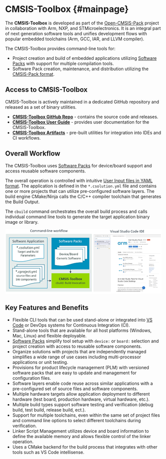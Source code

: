# CMSIS-Toolbox {#mainpage}

The **CMSIS-Toolbox** is developed as part of the [Open-CMSIS-Pack](https://www.open-cmsis-pack.org/) project in collaboration with Arm, NXP, and STMicroelectronics. It is an integral part of next generation software tools and unifies development flows with popular embedded toolchains (Arm, GCC, IAR, and LLVM compiler).

The CMSIS-Toolbox provides command-line tools for:

 - Project creation and build of embedded applications utilizing [Software Packs](https://www.keil.arm.com/packs/) with support for multiple compilation tools.
 - Software Pack creation, maintenance, and distribution utilizing the [CMSIS-Pack format](https://open-cmsis-pack.github.io/Open-CMSIS-Pack-Spec/main/html/index.html).

## Access to CMSIS-Toolbox

CMSIS-Toolbox is actively maintained in a dedicated GitHub repository and released as a set of binary utilities.

 - [**CMSIS-Toolbox GitHub Repo**](https://github.com/Open-CMSIS-Pack/cmsis-toolbox) - contains the source code and releases.
 - [**CMSIS-Toolbox User Guide**](https://github.com/Open-CMSIS-Pack/cmsis-toolbox/blob/main/docs/README.md) - provides user documentation for the CMSIS-Toolbox.
 - [**CMSIS-Toolbox Artifacts**](https://artifacts.keil.arm.com/cmsis-toolbox/) - pre-built utilities for integration into IDEs and CI workflows.

## Overall Workflow

The CMSIS-Toolbox uses [Software Packs](https://www.keil.arm.com/packs/) for device/board support and access reusable software components.

The overall operation is controlled with intuitive [User Input files in YAML format](https://github.com/ReinhardKeil/cmsis-toolbox/blob/main/docs/YML-Input-Format.md). The application is defined in the `*.csolution.yml` file and contains one or more projects that can utilize pre-configured software layers. The build engine CMake/Ninja calls the C/C++ compiler toolchain that generates the Build Output.

The `cbuild` command orchestrates the overall build process and calls individual command line tools to generate the target application binary image or library.

![Overview of Project Definition](./images/tool-overview.png)

## Key Features and Benefits

 - Flexible CLI tools that can be used stand-alone or integrated into [VS Code](https://marketplace.visualstudio.com/items?itemName=Arm.keil-studio-pack) or DevOps systems for Continuous Integration (CI).
 - Stand-alone tools that are available for all host platforms (Windows, Mac, Linux) and flexible deployable.
 - [Software Packs](https://www.keil.arm.com/packs/) simplify tool setup with `device:` or `board:` selection and project creation with access to reusable software components.
 - Organize solutions with projects that are independently managed simplifies a wide range of use cases including multi-processor applications or unit testing.
 - Provisions for product lifecycle management (PLM) with versioned software packs that are easy to update and management for configuration files.
 - Software layers enable code reuse across similar applications with a pre-configured set of source files and software components.
 - Multiple hardware targets allow application deployment to different hardware (test board, production hardware, virtual hardware, etc.).
 - Multiple build types support software testing and verification (debug build, test build, release build, ect.).
 - Support for multiple toolchains, even within the same set of project files and command line options to select different toolchains during verification.
 - Linker Script Management utilizes device and board information to define the available memory and allows flexible control of the linker operation.
 - Uses a CMake backend for the build process that integrates with other tools such as VS Code intellisense.
